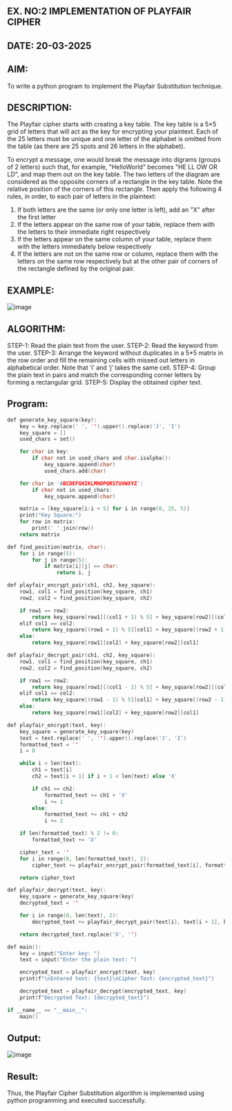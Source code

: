 ## EX. NO:2 IMPLEMENTATION OF PLAYFAIR CIPHER

## DATE: 20-03-2025 

## AIM:
 

 

To write a python program to implement the Playfair Substitution technique.

## DESCRIPTION:

The Playfair cipher starts with creating a key table. The key table is a 5×5 grid of letters that will act as the key for encrypting your plaintext. Each of the 25 letters must be unique and one letter of the alphabet is omitted from the table (as there are 25 spots and 26 letters in the alphabet).

To encrypt a message, one would break the message into digrams (groups of 2 letters) such that, for example, "HelloWorld" becomes "HE LL OW OR LD", and map them out on the key table. The two letters of the diagram are considered as the opposite corners of a rectangle in the key table. Note the relative position of the corners of this rectangle. Then apply the following 4 rules, in order, to each pair of letters in the plaintext:
1.	If both letters are the same (or only one letter is left), add an "X" after the first letter
2.	If the letters appear on the same row of your table, replace them with the letters to their immediate right respectively
3.	If the letters appear on the same column of your table, replace them with the letters immediately below respectively
4.	If the letters are not on the same row or column, replace them with the letters on the same row respectively but at the other pair of corners of the rectangle defined by the original pair.
## EXAMPLE:
![image](https://github.com/Hemamanigandan/EX-NO-2-/assets/149653568/e6858d4f-b122-42ba-acdb-db18ec2e9675)

 

## ALGORITHM:

STEP-1: Read the plain text from the user.
STEP-2: Read the keyword from the user.
STEP-3: Arrange the keyword without duplicates in a 5*5 matrix in the row order and fill the remaining cells with missed out letters in alphabetical order. Note that ‘i’ and ‘j’ takes the same cell.
STEP-4: Group the plain text in pairs and match the corresponding corner letters by forming a rectangular grid.
STEP-5: Display the obtained cipher text.




## Program:
```c
def generate_key_square(key):
    key = key.replace(' ', '').upper().replace('J', 'I')
    key_square = []
    used_chars = set()

    for char in key:
        if char not in used_chars and char.isalpha():
            key_square.append(char)
            used_chars.add(char)

    for char in 'ABCDEFGHIKLMNOPQRSTUVWXYZ':
        if char not in used_chars:
            key_square.append(char)

    matrix = [key_square[i:i + 5] for i in range(0, 25, 5)]
    print("Key Square:")
    for row in matrix:
        print(' '.join(row))
    return matrix

def find_position(matrix, char):
    for i in range(5):
        for j in range(5):
            if matrix[i][j] == char:
                return i, j

def playfair_encrypt_pair(ch1, ch2, key_square):
    row1, col1 = find_position(key_square, ch1)
    row2, col2 = find_position(key_square, ch2)

    if row1 == row2:
        return key_square[row1][(col1 + 1) % 5] + key_square[row2][(col2 + 1) % 5]
    elif col1 == col2:
        return key_square[(row1 + 1) % 5][col1] + key_square[(row2 + 1) % 5][col2]
    else:
        return key_square[row1][col2] + key_square[row2][col1]

def playfair_decrypt_pair(ch1, ch2, key_square):
    row1, col1 = find_position(key_square, ch1)
    row2, col2 = find_position(key_square, ch2)

    if row1 == row2:
        return key_square[row1][(col1 - 1) % 5] + key_square[row2][(col2 - 1) % 5]
    elif col1 == col2:
        return key_square[(row1 - 1) % 5][col1] + key_square[(row2 - 1) % 5][col2]
    else:
        return key_square[row1][col2] + key_square[row2][col1]

def playfair_encrypt(text, key):
    key_square = generate_key_square(key)
    text = text.replace(' ', '').upper().replace('J', 'I')
    formatted_text = ''
    i = 0

    while i < len(text):
        ch1 = text[i]
        ch2 = text[i + 1] if i + 1 < len(text) else 'X'

        if ch1 == ch2:
            formatted_text += ch1 + 'X'
            i += 1
        else:
            formatted_text += ch1 + ch2
            i += 2

    if len(formatted_text) % 2 != 0:
        formatted_text += 'X'

    cipher_text = ''
    for i in range(0, len(formatted_text), 2):
        cipher_text += playfair_encrypt_pair(formatted_text[i], formatted_text[i + 1], key_square)

    return cipher_text

def playfair_decrypt(text, key):
    key_square = generate_key_square(key)
    decrypted_text = ''

    for i in range(0, len(text), 2):
        decrypted_text += playfair_decrypt_pair(text[i], text[i + 1], key_square)

    return decrypted_text.replace('X', '')

def main():
    key = input("Enter key: ")
    text = input("Enter the plain text: ")

    encrypted_text = playfair_encrypt(text, key)
    print(f"\nEntered text: {text}\nCipher Text: {encrypted_text}")

    decrypted_text = playfair_decrypt(encrypted_text, key)
    print(f"Decrypted Text: {decrypted_text}")

if __name__ == "__main__":
    main()


```











## Output:
![image](https://github.com/user-attachments/assets/fcb2defa-11e9-426c-bf06-ac5538c73bd7)


## Result:
Thus, the Playfair Cipher Substitution algorithm is implemented using python programming and executed successfully.
